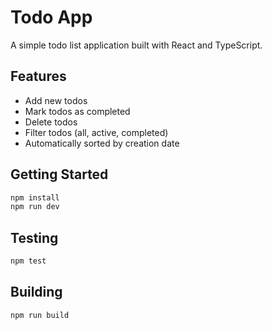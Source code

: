 # Todo App

A simple todo list application built with React and TypeScript.

## Features

- Add new todos
- Mark todos as completed
- Delete todos
- Filter todos (all, active, completed)
- Automatically sorted by creation date

## Getting Started

```bash
npm install
npm run dev
```

## Testing

```bash
npm test
```

## Building

```bash
npm run build
```